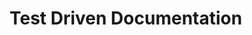 # Test Driven Documentation

<!--

The Printfection API case study touches on an interesting process called Test Driven Documentation. This method of documentation follows the same workflow as described in the case study, but rather than manually building API clients to match the documented specification, the documentation is automatically verified against the API alongside the rest of a project’s test suite. This process is most commonly seen with API documentation in conjunction with parseable documentation specifications like API Blueprint and Swagger (which will be covered in more detail below).

-->
